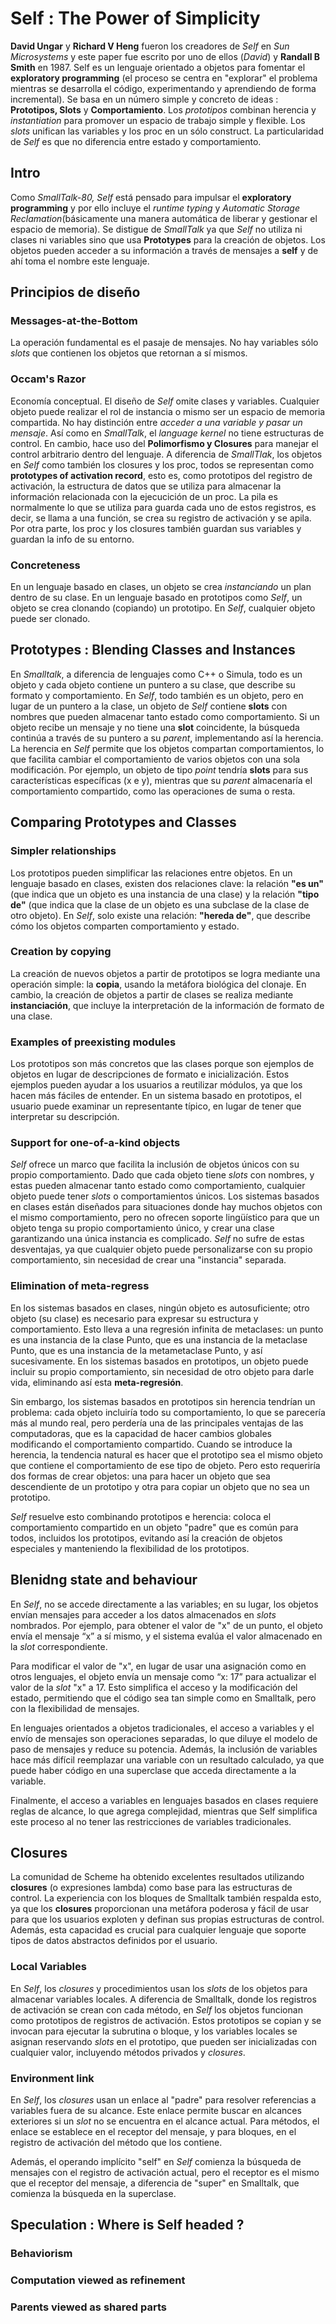 # Self : The Power of Simplicity
**David Ungar** y **Richard V Heng** fueron los creadores de *Self* en *Sun Microsystems* y este paper fue escrito por uno de ellos (*David*) y **Randall B Smith** en 1987.
Self es un lenguaje orientado a objetos para fomentar el **exploratory programming** (el proceso se centra en "explorar" el problema mientras se desarrolla el código, experimentando y aprendiendo de forma incremental). Se basa en un número simple y concreto de ideas : **Prototipos, Slots** y **Comportamiento**. Los *prototipos* combinan herencia y *instantiation* para promover un espacio de trabajo simple y flexible. Los *slots* unifican las variables y los proc en un sólo construct. La particularidad de *Self* es que no diferencia entre estado y comportamiento.

## Intro
Como *SmallTalk-80, Self* está pensado para impulsar el **exploratory programming** y por ello incluye el *runtime typing* y *Automatic Storage Reclamation*(básicamente una manera automática de liberar y gestionar el espacio de memoria). Se distigue de *SmallTalk* ya que *Self* no utiliza ni clases ni variables sino que usa **Prototypes** para la creación de objetos. Los objetos pueden acceder a su información a través de mensajes a **self** y de ahí toma el nombre este lenguaje. 


## Principios de diseño 
### Messages-at-the-Bottom
La operación fundamental es el pasaje de mensajes. No hay variables sólo *slots* que contienen los objetos que retornan a sí mismos.

### Occam's Razor
Economía conceptual. El diseño de *Self* omite clases y variables. Cualquier objeto puede realizar el rol de instancia o mismo ser un espacio de memoria compartida. No hay distinción entre *acceder a una variable y pasar un mensaje*.
Así como en *SmallTalk*, el *language kernel* no tiene estructuras de control. En cambio, hace uso del **Polimorfismo y Closures** para manejar el control arbitrario dentro del lenguaje. 
A diferencia de *SmallTlak*, los objetos en *Self* como también los closures y los proc, todos se representan como **prototypes of activation record**, esto es, como prototipos del registro de activación, la estructura de datos que se utiliza para almacenar la información relacionada con la ejecucición de un proc. La pila es normalmente lo que se utiliza para guarda cada uno de estos registros, es decir, se llama a una función, se crea su registro de activación y se apila.
Por otra parte, los proc y los closures también guardan sus variables y guardan la info de su entorno.

### Concreteness
En un lenguaje basado en clases, un objeto se crea *instanciando* un plan dentro de su clase. En un lenguaje basado en prototipos como *Self*, un objeto se crea clonando (copiando) un prototipo. En *Self*, cualquier objeto puede ser clonado.

## Prototypes : Blending Classes and Instances
En *Smalltalk*, a diferencia de lenguajes como C++ o Simula, todo es un objeto y cada objeto contiene un puntero a su clase, que describe su formato y comportamiento. En *Self*, todo también es un objeto, pero en lugar de un puntero a la clase, un objeto de *Self* contiene **slots** con nombres que pueden almacenar tanto estado como comportamiento. Si un objeto recibe un mensaje y no tiene una **slot** coincidente, la búsqueda continúa a través de su puntero a su *parent*, implementando así la herencia. La herencia en *Self* permite que los objetos compartan comportamientos, lo que facilita cambiar el comportamiento de varios objetos con una sola modificación. Por ejemplo, un objeto de tipo *point* tendría **slots** para sus características específicas (x e y), mientras que su *parent* almacenaría el comportamiento compartido, como las operaciones de suma o resta.

## Comparing Prototypes and Classes 
### Simpler relationships
Los prototipos pueden simplificar las relaciones entre objetos. En un lenguaje basado en clases, existen dos relaciones clave: la relación **"es un"** (que indica que un objeto es una instancia de una clase) y la relación **"tipo de"** (que indica que la clase de un objeto es una subclase de la clase de otro objeto). En *Self*, solo existe una relación: **"hereda de"**, que describe cómo los objetos comparten comportamiento y estado.

### Creation by copying
La creación de nuevos objetos a partir de prototipos se logra mediante una operación simple: la **copia**, usando la metáfora biológica del clonaje. En cambio, la creación de objetos a partir de clases se realiza mediante **instanciación**, que incluye la interpretación de la información de formato de una clase.

### Examples of preexisting modules
Los prototipos son más concretos que las clases porque son ejemplos de objetos en lugar de descripciones de formato e inicialización. Estos ejemplos pueden ayudar a los usuarios a reutilizar módulos, ya que los hacen más fáciles de entender. En un sistema basado en prototipos, el usuario puede examinar un representante típico, en lugar de tener que interpretar su descripción.

### Support for one-of-a-kind objects
*Self* ofrece un marco que facilita la inclusión de objetos únicos con su propio comportamiento. Dado que cada objeto tiene *slots* con nombres, y estas pueden almacenar tanto estado como comportamiento, cualquier objeto puede tener *slots* o comportamientos únicos. Los sistemas basados en clases están diseñados para situaciones donde hay muchos objetos con el mismo comportamiento, pero no ofrecen soporte lingüístico para que un objeto tenga su propio comportamiento único, y crear una clase garantizando una única instancia es complicado. *Self* no sufre de estas desventajas, ya que cualquier objeto puede personalizarse con su propio comportamiento, sin necesidad de crear una "instancia" separada.

### Elimination of meta-regress
En los sistemas basados en clases, ningún objeto es autosuficiente; otro objeto (su clase) es necesario para expresar su estructura y comportamiento. Esto lleva a una regresión infinita de metaclases: un punto es una instancia de la clase Punto, que es una instancia de la metaclase Punto, que es una instancia de la metametaclase Punto, y así sucesivamente. En los sistemas basados en prototipos, un objeto puede incluir su propio comportamiento, sin necesidad de otro objeto para darle vida, eliminando así esta **meta-regresión**.

Sin embargo, los sistemas basados en prototipos sin herencia tendrían un problema: cada objeto incluiría todo su comportamiento, lo que se parecería más al mundo real, pero perdería una de las principales ventajas de las computadoras, que es la capacidad de hacer cambios globales modificando el comportamiento compartido. Cuando se introduce la herencia, la tendencia natural es hacer que el prototipo sea el mismo objeto que contiene el comportamiento de ese tipo de objeto. Pero esto requeriría dos formas de crear objetos: una para hacer un objeto que sea descendiente de un prototipo y otra para copiar un objeto que no sea un prototipo. 

*Self* resuelve esto combinando prototipos e herencia: coloca el comportamiento compartido en un objeto "padre" que es común para todos, incluidos los prototipos, evitando así la creación de objetos especiales y manteniendo la flexibilidad de los prototipos.


## Blenidng state and behaviour
En *Self*, no se accede directamente a las variables; en su lugar, los objetos envían mensajes para acceder a los datos almacenados en *slots* nombrados. Por ejemplo, para obtener el valor de "x" de un punto, el objeto envía el mensaje “x” a sí mismo, y el sistema evalúa el valor almacenado en la *slot* correspondiente.

Para modificar el valor de "x", en lugar de usar una asignación como en otros lenguajes, el objeto envía un mensaje como “x: 17” para actualizar el valor de la *slot* "x" a 17. Esto simplifica el acceso y la modificación del estado, permitiendo que el código sea tan simple como en Smalltalk, pero con la flexibilidad de mensajes.

En lenguajes orientados a objetos tradicionales, el acceso a variables y el envío de mensajes son operaciones separadas, lo que diluye el modelo de paso de mensajes y reduce su potencia. Además, la inclusión de variables hace más difícil reemplazar una variable con un resultado calculado, ya que puede haber código en una superclase que acceda directamente a la variable.

Finalmente, el acceso a variables en lenguajes basados en clases requiere reglas de alcance, lo que agrega complejidad, mientras que Self simplifica este proceso al no tener las restricciones de variables tradicionales.

## Closures
La comunidad de Scheme ha obtenido excelentes resultados utilizando **closures** (o expresiones lambda) como base para las estructuras de control. La experiencia con los bloques de Smalltalk también respalda esto, ya que los **closures** proporcionan una metáfora poderosa y fácil de usar para que los usuarios exploten y definan sus propias estructuras de control. Además, esta capacidad es crucial para cualquier lenguaje que soporte tipos de datos abstractos definidos por el usuario.

### Local Variables
En *Self*, los *closures* y procedimientos usan los *slots* de los objetos para almacenar variables locales. A diferencia de Smalltalk, donde los registros de activación se crean con cada método, en *Self* los objetos funcionan como prototipos de registros de activación. Estos prototipos se copian y se invocan para ejecutar la subrutina o bloque, y los variables locales se asignan reservando *slots* en el prototipo, que pueden ser inicializadas con cualquier valor, incluyendo métodos privados y *closures*.
### Environment link
En *Self*, los *closures* usan un enlace al "padre" para resolver referencias a variables fuera de su alcance. Este enlace permite buscar en alcances exteriores si un *slot* no se encuentra en el alcance actual. Para métodos, el enlace se establece en el receptor del mensaje, y para bloques, en el registro de activación del método que los contiene.

Además, el operando implícito "self" en *Self* comienza la búsqueda de mensajes con el registro de activación actual, pero el receptor es el mismo que el receptor del mensaje, a diferencia de "super" en Smalltalk, que comienza la búsqueda en la superclase.
## Speculation : Where is Self headed ?
### Behaviorism
### Computation viewed as refinement
### Parents viewed as shared parts

